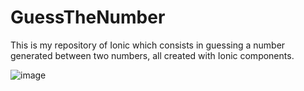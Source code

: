# GuessTheNumber

This is my repository of Ionic which consists in guessing a number generated between two numbers, all created with Ionic components.

![image](https://user-images.githubusercontent.com/91873599/193453949-e4381e00-2fb0-48d9-9172-be7eef76b74d.png)
